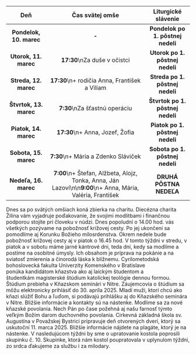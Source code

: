 <!-- title: "Informácie o omšiach - 09. - 16. marec" -->
<!-- date: "2024-03-09" -->
<!-- aktuality: "aktualita3.md" -->

<!-- table-setup wrapStyle=row; wrapOn=max-width:767px; wrapHideHeader=true -->
| Deň | Čas svätej omše | Liturgické slávenie |
| :---: | :---: | :---: |
| **Pondelok, 10. marec** | **-** | **Pondelok po 1. pôstnej nedeli** |
| **Utorok, 11. marec** | **17:30**\nZa duše v očistci | **Utorok po 1. pôstnej nedeli** |
| **Streda, 12. marec** | **17:30**\n+ rodičia Anna, František a Viliam | **Streda po 1. pôstnej nedeli** |
| **Štvrtok, 13. marec** | **7:30**\nZa šťastnú operáciu | **Štvrtok po 1. pôstnej nedeli** |
| **Piatok, 14. marec** | **17:30**\n+ Anna, Jozef, Žofia | **Piatok po 1. pôstnej nedeli** |
| **Sobota, 15. marec** | **7:30**\n+ Mária a Zdenko Sláviček | **Sobota po 1. pôstnej nedeli** |
| **Nedeľa, 16. marec** | **7:00**\n+ Štefan, Alžbeta, Alojz, Tonka, Anna, Ján Lazoví\n\n**9:00**\n+ Anna, Mária, Valéria, František | **DRUHÁ PÔSTNA NEDEĽA** |


Dnes sa po svätých omšiach koná zbierka na charitu. Diecézna charita Žilina vám vyjadruje poďakovanie, že svojimi modlitbami i finančnou podporou stojíte pri človeku v núdzi. 
Dnes popoludní o 14.00 hod. vás všetkých pozývame na pobožnosť krížovej cesty. Po jej ukončení sa pomodlíme aj Korunku Božieho milosrdenstva. Okrem nedele bude pobožnosť krížovej cesty aj v piatok o 16.45 hod.
V tomto týždni v stredu, v piatok a v sobotu máme jarné kántrové dni, teda dni, kedy sa modlíme a postíme na osobitné úmysly. Ich obsahom je príprava na pokánie a na sviatosť zmierenia a činorodá láska k blížnemu. 
Cyrilometodská bohoslovecká fakulta Univerzity Komenského v Bratislave ponúka kandidátom kňazstva ako aj laickým študentom a študentkám magisterské štúdium katolíckej teológie dennou formou. Štúdium prebieha v Kňazskom seminári v Nitre. Záujemcovia o štúdium sa môžu elektronicky prihlásiť do 30. apríla 2025.
Mladí muži, ktorí chcú ako kňazi slúžiť Bohu a ľuďom, si podávajú prihlášku aj do Kňazského seminára v Nitre. Bližšie informácie a kontakty sú na nástenke. Modlime sa za nové kňazské povolania. Nech Pán po čase požehná aj našu farnosť týmto veľkým Božím darom duchovného povolania. 
Cirkevná základná škola sv. Augustína v Považskej Bystrici pripravuje deň otvorených dverí, ktorý sa uskutoční 11. marca 2025. Bližšie informácie nájdete na plagáte, ktorý je na nástenke. 
V nasledujúcom týždni by sme o upratovanie kostola poprosili skupinku č. 10. Skupinke, ktorá nám kostol poupratovala v uplynulom týždni, zo srdca ďakujeme za službu i za milodary.
